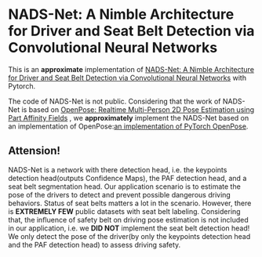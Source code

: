 # NADS-Net: A Nimble Architecture for Driver and Seat Belt Detection via Convolutional Neural Networks



This is an **approximate** implementation of [NADS-Net: A Nimble Architecture for Driver and Seat Belt Detection via Convolutional Neural Networks](https://arxiv.org/abs/1910.03695) with Pytorch. 

The code of NADS-Net is not public. Considering that the work of NADS-Net is based on [OpenPose: Realtime Multi-Person 2D Pose Estimation using Part Affinity Fields](https://arxiv.org/abs/1812.08008) , we **approximately** implement the NADS-Net based on an implementation of OpenPose:[an implementation of PyTorch OpenPose](https://github.com/tracer9/Pytorch0.4.1_Openpose).



## Attension!

NADS-Net is a network  with there detection head, i.e. the keypoints detection head(outputs Confidence Maps), the PAF detection head, and a seat belt segmentation head. Our application scenario is to estimate the pose of the drivers to detect and prevent possible dangerous driving behaviors. Status of seat belts matters a lot in the scenario. However, there is **EXTREMELY FEW** public datasets with seat belt labeling. Considering that, the influence of safety belt on driving pose estimation is not included in our application, i.e. we **DID NOT** implement the seat belt detection head! We only detect the pose of the driver(by only the keypoints detection head and the PAF detection head) to assess driving safety.



